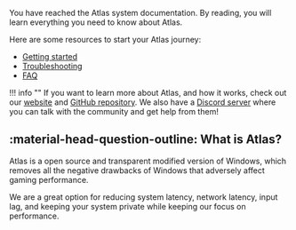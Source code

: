 You have reached the Atlas system documentation. By reading, you will learn everything you need to know about Atlas.

Here are some resources to start your Atlas journey:

* [Getting started](/Getting%20started/Installation/)
* [Troubleshooting](/Troubleshooting/Removed%20features/)
* [FAQ](/FAQ/Installation/)

!!! info ""
    If you want to learn more about Atlas, and how it works, check out our [website](https://atlasos.net) and [GitHub repository](https://github.com/Atlas-OS/Atlas). We also have a [Discord server](https://discord.com/servers/atlas-795710270000332800) where you can talk with the community and get help from them!

## :material-head-question-outline: What is Atlas?

Atlas is a open source and transparent modified version of Windows, which removes all the negative drawbacks of Windows that adversely affect gaming performance.

We are a great option for reducing system latency, network latency, input lag, and keeping your system private while keeping our focus on performance.
